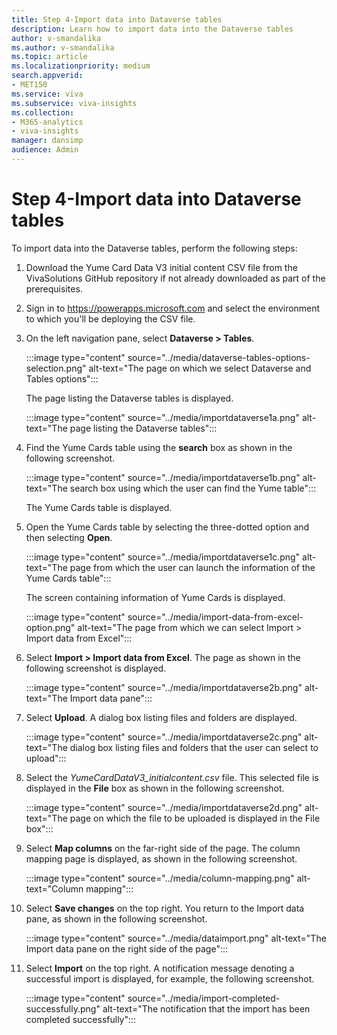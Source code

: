 ```yaml
---
title: Step 4-Import data into Dataverse tables
description: Learn how to import data into the Dataverse tables
author: v-smandalika
ms.author: v-smandalika
ms.topic: article
ms.localizationpriority: medium 
search.appverid:
- MET150
ms.service: viva 
ms.subservice: viva-insights
ms.collection: 
- M365-analytics
- viva-insights
manager: dansimp
audience: Admin
---
```


# Step 4-Import data into Dataverse tables

To import data into the Dataverse tables, perform the following steps:
1. Download the Yume Card Data V3 initial content CSV file from the VivaSolutions GitHub repository if not already downloaded as part of the prerequisites.
1. Sign in to https://powerapps.microsoft.com and select the environment to which you'll be deploying the CSV file.
1. On the left navigation pane, select **Dataverse > Tables**.

   :::image type="content" source="../media/dataverse-tables-options-selection.png" alt-text="The page on which we select Dataverse and Tables options":::

   The page listing the Dataverse tables is displayed.

   :::image type="content" source="../media/importdataverse1a.png" alt-text="The page listing the Dataverse tables":::

1. Find the Yume Cards table using the **search** box as shown in the following screenshot.

   :::image type="content" source="../media/importdataverse1b.png" alt-text="The search box using which the user can find the Yume table":::
 
   The Yume Cards table is displayed.

1. Open the Yume Cards table by selecting the three-dotted option and then selecting **Open**.

   :::image type="content" source="../media/importdataverse1c.png" alt-text="The page from which the user can launch the information of the Yume Cards table":::

   The screen containing information of Yume Cards is displayed.

   :::image type="content" source="../media/import-data-from-excel-option.png" alt-text="The page from which we can select Import > Import data from Excel":::

1. Select **Import > Import data from Excel**. The page as shown in the following screenshot is displayed.

   :::image type="content" source="../media/importdataverse2b.png" alt-text="The Import data pane":::

1. Select **Upload**. A dialog box listing files and folders are displayed.

   :::image type="content" source="../media/importdataverse2c.png" alt-text="The dialog box listing files and folders that the user can select to upload":::

1. Select the *YumeCardDataV3_initialcontent.csv* file. This selected file is displayed in the **File** box as shown in the following screenshot.

   :::image type="content" source="../media/importdataverse2d.png" alt-text="The page on which the file to be uploaded is displayed in the File box":::

1. Select **Map columns** on the far-right side of the page. The column mapping page is displayed, as shown in the following screenshot.

   :::image type="content" source="../media/column-mapping.png" alt-text="Column mapping":::

1. Select **Save changes** on the top right. You return to the Import data pane, as shown in the following screenshot.

   :::image type="content" source="../media/dataimport.png" alt-text="The Import data pane on the right side of the page":::

1. Select **Import** on the top right. A notification message denoting a successful import is displayed, for example, the following screenshot.

   :::image type="content" source="../media/import-completed-successfully.png" alt-text="The notification that the import has been completed successfully":::